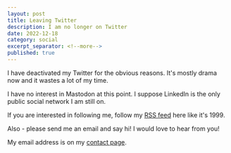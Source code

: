 ```yaml
---
layout: post
title: Leaving Twitter
description: I am no longer on Twitter
date: 2022-12-18
category: social
excerpt_separator: <!--more-->
published: true
---
```


I have deactivated my Twitter for the obvious reasons.  It's mostly drama now and it wastes a lot of my time.  
<!--more-->
I have no interest in Mastodon at this point.  I suppose LinkedIn is the only public social network I am still on. 

If you are interested in following me, follow my [RSS feed](/feed.xml) here like it's 1999.  

Also - please send me an email and say hi!  I would love to hear from you!

My email address is on my [contact page](/contact.html).  
